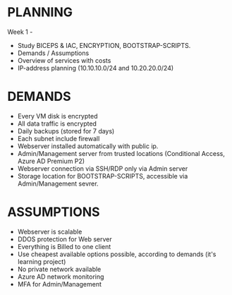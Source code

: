 # PLANNING

Week 1 - 
  - Study BICEPS & IAC, ENCRYPTION, BOOTSTRAP-SCRIPTS.
  - Demands / Assumptions
  - Overview of services with costs
  - IP-address planning (10.10.10.0/24 and 10.20.20.0/24)



# DEMANDS
  - Every VM disk is encrypted
  - All data traffic is encrypted
  - Daily backups (stored for 7 days)
  - Each subnet include firewall
  - Webserver installed automatically with public ip.
  - Admin/Management server from trusted locations (Conditional Access, Azure AD Premium P2)
  - Webserver connection via SSH/RDP only via Admin server
  - Storage location for BOOTSTRAP-SCRIPTS, accessible via Admin/Management sevrer.
  
# ASSUMPTIONS
  - Webserver is scalable
  - DDOS protection for Web server
  - Everything is Billed to one client
  - Use cheapest available options possible, according to demands (it's learning project)
  - No private network available
  - Azure AD network monitoring
  - MFA for Admin/Management
